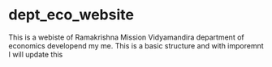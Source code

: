 # dept_eco_website
This is a webiste of Ramakrishna Mission Vidyamandira department of economics developend my me. This is a basic structure and with imporemnt I will update this
